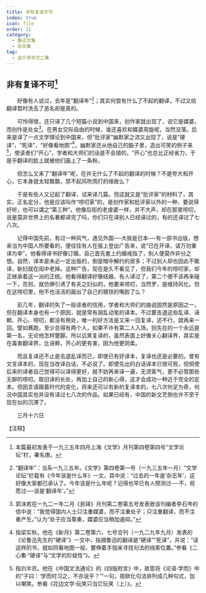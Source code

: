 ```yaml
---
title: 非有复译不可
index: true
icon: file
order: 11
category:
  - 鲁迅文集
  - 杂文集
tag:  
  - 且介亭杂文二集
---
```


## 非有复译不可[^①]

　　好像有人说过，去年是“翻译年”[^②]；其实何尝有什么了不起的翻译，不过又给翻译暂时洗去了恶名却是真的。

　　可怜得很，还只译了几个短篇小说到中国来，创作家就出现了，说它是媒婆，而创作是处女[^③]。在男女交际自由的时候，谁还喜欢和媒婆周旋呢，当然没落。后来是译了一点文学理论到中国来，但“批评家”幽默家之流又出现了，说是“硬译”，“死译”，“好像看地图”[^④]，幽默家还从他自己的脑子里，造出可笑的例子来[^⑤]，使读者们“开心”，学者和大师们的话是不会错的，“开心”也总比正经省力，于是乎翻译的脸上就被他们画上了一条粉。

　　但怎么又来了“翻译年”呢，在并无什么了不起的翻译的时候？不是夸大和开心，它本身就太轻飘飘，禁不起风吹雨打的缘故么？

　　于是有些人又记起了翻译，试来译几篇。但这就又是“批评家”的材料了，其实，正名定分，他是应该叫作“唠叨家”的，是创作家和批评家以外的一种，要说得好听，也可以谓之“第三种”。他像后街的老虔婆一样，并不大声，却在那里唠叨，说是莫非世界上的名著都译完了吗，你们只在译别人已经译过的，有的还译过了七八次。

　　记得中国先前，有过一种风气，遇见外国──大抵是日本──有一部书出版，想来当为中国人所要看的，便往往有人在报上登出广告来，说“已在开译，请万勿重译为幸”。他看得译书好像订婚，自己首先套上约婚戒指了，别人便莫作非分之想。自然，译本是未必一定出版的，倒是暗中解约的居多；不过别人却也因此不敢译，新妇就在闺中老掉。这种广告，现在是久不看见了，但我们今年的唠叨家，却正继承着这一派的正统。他看得翻译好像结婚，有人译过了，第二个便不该再来碰一下，否则，就仿佛引诱了有夫之妇似的，他要来唠叨，当然罗，是维持风化。但在这唠叨里，他不也活活的画出了自己的猥琐的嘴脸了么？

　　前几年，翻译的失了一般读者的信用，学者和大师们的曲说固然是原因之一，但在翻译本身也有一个原因，就是常有胡乱动笔的译本。不过要击退这些乱译、诬赖、开心、唠叨，都没有用处，唯一的好方法是又来一回复译，还不行，就再来一回。譬如赛跑，至少总得有两个人，如果不许有第二人入场，则先在的一个永远是第一名，无论他怎样蹩脚。所以讥笑复译的，虽然表面上好像关心翻译界，其实是在毒害翻译界，比诬赖，开心的更有害，因为他更阴柔。

　　而且复译还不止是击退乱译而已，即使已有好译本，复译也还是必要的。曾有文言译本的，现在当改译白话，不必说了。即使先出的白话译本已很可观，但倘使后来的译者自己觉得可以译得更好，就不妨再来译一遍，无须客气，更不必管那些无聊的唠叨。取旧译的长处，再加上自己的新心得，这才会成功一种近于完全的定本。但因言语跟着时代的变化，将来还可以有新的复译本的，七八次何足为奇，何况中国其实也并没有译过七八次的作品。如果已经有，中国的新文艺倒也许不至于现在似的沉滞了。

　　三月十六日

【注释】

[^①]:本篇最初发表于一九三五年四月上海《文学》月刊第四卷第四号“文学论坛”栏，署名庚。

[^②]:“翻译年”：当系一九三五年。《文学》第四卷第一号（一九三五年一月）“文学论坛”栏载有《今年该是什么年》一文，其中说：“过去的一年是‘杂志年’，这好像大家都已承认了。今年该是什么年呢？记得也早已有人预测过──不，祝愿过──该是‘翻译年’。”

[^③]:郭沫若在一九二一年二月《民铎》月刊第二卷第五号发表致该刊编者李石岑的信中说：“我觉得国内人士只注重媒婆，而不注重处子；只注重翻译，而不注重产生。”认为“处子应当尊重，媒婆应当稍加遏抑。”

[^④]:指梁实秋。他在《新月》第二卷第六、七号合刊（一九二九年九月）发表的《论鲁迅先生的“硬译”》一文中，指摘鲁迅的翻译是“硬译”“死译”，并说：“读这样的书，就如同看地图一般，要伸着手指来寻找句法的线索位置。”参看《二心集·“硬译”与“文学的阶级性”》。

[^⑤]:指刘半农。他在《中国文法通论》的《四版附言》中，故意将《论语·学而》中的“子曰：‘学而时习之，不亦说乎？’”一句，按欧化句法排列成几种句式，加以嘲笑。参看《花边文学·玩笑只当它玩笑（上）》。
